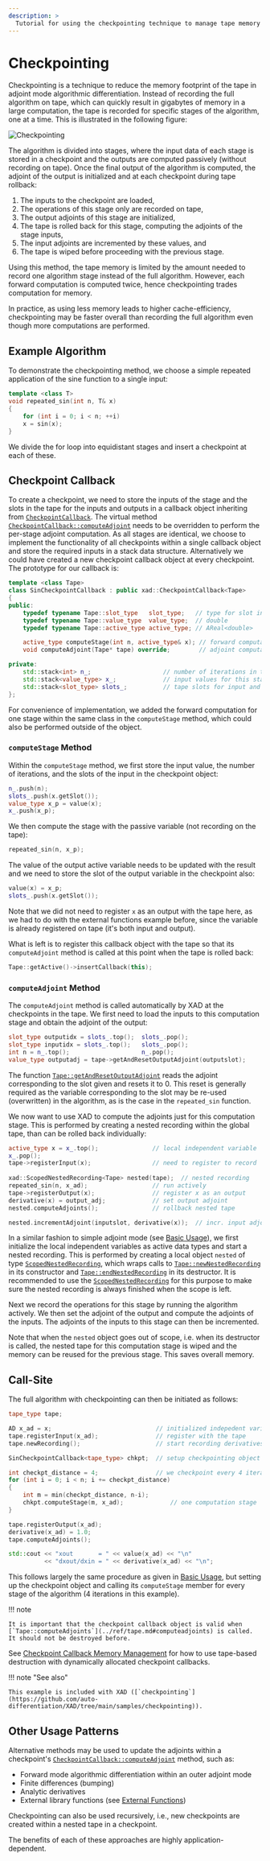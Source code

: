 ```yaml
---
description: >
  Tutorial for using the checkpointing technique to manage tape memory with XAD.
---
```


# Checkpointing

Checkpointing is a technique to reduce the memory footprint of the tape
in adjoint mode algorithmic differentiation.
Instead of recording the full algorithm on tape,
which can quickly result in gigabytes of memory in a large computation,
the tape is recorded for specific stages of the algorithm, one at a time.
This is illustrated in the following figure:

![Checkpointing](../images/checkpointing.svg)

The algorithm is divided into stages,
where the input data of each stage is stored in a checkpoint
and the outputs are computed passively (without recording on tape).
Once the final output of the algorithm is computed,
the adjoint of the output is initialized
and at each checkpoint during tape rollback:

1.  The inputs to the checkpoint are loaded,
2.  The operations of this stage only are recorded on tape,
3.  The output adjoints of this stage are initialized,
4.  The tape is rolled back for this stage, computing the adjoints of the stage inputs,
5.  The input adjoints are incremented by these values, and
6.  The tape is wiped before proceeding with the previous stage.

Using this method,
the tape memory is limited by the amount needed to record one algorithm stage
instead of the full algorithm.
However, each forward computation is computed twice,
hence checkpointing trades computation for memory.

In practice, as using less memory leads to higher cache-efficiency,
checkpointing may be faster overall than recording the full algorithm
even though more computations are performed.

## Example Algorithm

To demonstrate the checkpointing method,
we choose a simple repeated application of the sine function to a single input:

```c++
template <class T>
void repeated_sin(int n, T& x)
{
    for (int i = 0; i < n; ++i)
    x = sin(x);
}
```

We divide the for loop into equidistant stages and insert a checkpoint at each
of these.

## Checkpoint Callback

To create a checkpoint,
we need to store the inputs of the stage and the slots in the tape for the inputs
and outputs in a callback object inheriting from [`CheckpointCallback`](../ref/chkpt_cb.md#checkpointcallback).
The virtual method [`CheckpointCallback::computeAdjoint`](../ref/chkpt_cb.md#computeadjoint)
needs to be overridden to perform the per-stage adjoint computation.
As all stages are identical, we choose to implement the functionality of all
checkpoints within a single callback object
and store the required inputs in a stack data structure.
Alternatively we could have created a new checkpoint callback object at every
checkpoint.
The prototype for our callback is:

```c++
template <class Tape>
class SinCheckpointCallback : public xad::CheckpointCallback<Tape>
{
public:
    typedef typename Tape::slot_type   slot_type;   // type for slot in the tape
    typedef typename Tape::value_type  value_type;  // double
    typedef typename Tape::active_type active_type; // AReal<double>

    active_type computeStage(int n, active_type& x); // forward computation
    void computeAdjoint(Tape* tape) override;        // adjoint computation

private:
    std::stack<int> n_;                    // number of iterations in this stage
    std::stack<value_type> x_;             // input values for this stage
    std::stack<slot_type> slots_;          // tape slots for input and output
};
```

For convenience of implementation,
we added the forward computation for one stage within the same class
in the `computeStage` method,
which could also be performed outside of the object.

### `computeStage` Method

Within the `computeStage` method,
we first store the input value, the number of iterations,
and the slots of the input in the checkpoint object:

```c++
n_.push(n);
slots_.push(x.getSlot());
value_type x_p = value(x);
x_.push(x_p);
```

We then compute the stage with the passive variable (not recording on the tape):

```c++
repeated_sin(n, x_p);
```

The value of the output active variable needs to be updated with the result
and we need to store the slot of the output variable in the checkpoint also:

```c++
value(x) = x_p;
slots_.push(x.getSlot());
```

Note that we did not need to register `x` as an output with the tape here,
as we had to do with the external functions example before,
since the variable is already registered on tape (it's both input and output).

What is left is to register this callback object with the tape so that its
`computeAdjoint` method is called at this point when the tape is rolled back:

```c++
Tape::getActive()->insertCallback(this);
```

### `computeAdjoint` Method

The `computeAdjoint` method is called automatically by XAD
at the checkpoints in the tape.
We first need to load the inputs to this computation stage and
obtain the adjoint of the output:

```c++
slot_type outputidx = slots_.top();  slots_.pop();
slot_type inputidx = slots_.top();   slots_.pop();
int n = n_.top();                    n_.pop();
value_type outputadj = tape->getAndResetOutputAdjoint(outputslot);
```

The function [`Tape::getAndResetOutputAdjoint`](../ref/tape.md#getandresetoutputadjoint) reads the adjoint
corresponding to the slot given and resets it to 0.
This reset is generally required as the variable corresponding to the slot
may be re-used (overwritten) in the algorithm,
as is the case in the `repeated_sin` function.

We now want to use XAD to compute the adjoints just for this computation
stage.
This is performed by creating a nested recording within the global tape,
than can be rolled back individually:

```c++
active_type x = x_.top();               // local independent variable
x_.pop();
tape->registerInput(x);                 // need to register to record
   
xad::ScopedNestedRecording<Tape> nested(tape);  // nested recording
repeated_sin(n, x_ad);                  // run actively
tape->registerOutput(x);                // register x as an output
derivative(x) = output_adj;             // set output adjoint
nested.computeAdjoints();               // rollback nested tape

nested.incrementAdjoint(inputslot, derivative(x));  // incr. input adjoint
```

In a similar fashion to simple adjoint mode (see [Basic Usage](basic.md#adjoint-mode)),
we first initialize the local independent variables as active data types
and start a nested recording.
This is performed by creating a local object `nested` of type
[`ScopedNestedRecording`](../ref/tape.md#scopednestedrecording),
which wraps calls to [`Tape::newNestedRecording`](../ref/tape.md#newnestedrecording) in its constructor
and [`Tape::endNestedRecording`](../ref/tape.md#endnestedrecording) in its destructor.
It is recommended to use the [`ScopedNestedRecording`](../ref/tape.md#scopednestedrecording) for this
purpose to make sure the nested recording is always finished when the scope is left.

Next we record the operations for this stage by running the algorithm actively.
We then set the adjoint of the output and compute the adjoints of the inputs.
The adjoints of the inputs to this stage can then be incremented.

Note that when the `nested` object goes out of scope,
i.e. when its destructor is called,
the nested tape for this computation stage is wiped and the memory can be
reused for the previous stage.
This saves overall memory.

## Call-Site

The full algorithm with checkpointing can then be initiated as follows:

```c++
tape_type tape;

AD x_ad = x;                             // initialized indepedent variables
tape.registerInput(x_ad);                // register with the tape
tape.newRecording();                     // start recording derivatives

SinCheckpointCallback<tape_type> chkpt;  // setup checkpointing object

int checkpt_distance = 4;                // we checkpoint every 4 iterations
for (int i = 0; i < n; i += checkpt_distance)
{
    int m = min(checkpt_distance, n-i);
    chkpt.computeStage(m, x_ad);             // one computation stage
}

tape.registerOutput(x_ad);
derivative(x_ad) = 1.0;
tape.computeAdjoints();

std::cout << "xout       = " << value(x_ad) << "\n"
          << "dxout/dxin = " << derivative(x_ad) << "\n";
```

This follows largely the same procedure as given in [Basic Usage](basic.md#adjoint-mode),
but setting up the checkpoint object and calling its `computeStage` member
for every stage of the algorithm (4 iterations in this example).

!!! note

    It is important that the checkpoint callback object is valid when
    [`Tape::computeAdjoints`](../ref/tape.md#computeadjoints) is called. 
    It should not be destroyed before.

See [Checkpoint Callback Memory Management](../ref/tape.md#checkpoint-callback-memory-management) 
for how to use tape-based destruction with
dynamically allocated checkpoint callbacks.

!!! note "See also"

    This example is included with XAD ([`checkpointing`](https://github.com/auto-differentiation/XAD/tree/main/samples/checkpointing)).

## Other Usage Patterns

Alternative methods may be used to update the adjoints
within a checkpoint's [`CheckpointCallback::computeAdjoint`](../ref/chkpt_cb.md#computeadjoint) method,
such as:

*   Forward mode algorithmic differentiation within an outer adjoint mode
*   Finite differences (bumping)
*   Analytic derivatives
*   External library functions (see [External Functions](external_functions.md))

Checkpointing can also be used recursively,
i.e., new checkpoints are created within a nested tape in a checkpoint.

The benefits of each of these approaches are highly application-dependent.
